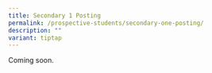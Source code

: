 ```yaml
---
title: Secondary 1 Posting
permalink: /prospective-students/secondary-one-posting/
description: ""
variant: tiptap
---
```

Coming soon.